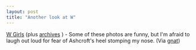 ```yaml
---
layout: post
title: "Another look at W"
---
```




<a href="http://www.georgewgirls.com/">W Girls</a> (plus <a href="http://www.lenaadams.com/images/wgirls/">archives</a> ) - Some of these photos are funny, but I'm afraid to laugh out loud for fear of Ashcroft's heel stomping my nose. (Via <a href="http://use.perl.org/~gnat/journal/8273">gnat</a>)


